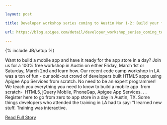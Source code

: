 ---
layout: post
title: Developer workshop series coming to Austin Mar 1-2: Build your first mobile app with HTML5 and a BaaS  
url: https://blog.apigee.com/detail/developer_workshop_series_coming_to_austin_mar_1_2_build_your_first_mobile_app_with_html5_and
---
{% include JB/setup %}
<p>  Want to build a mobile app and have it ready for the app store in a day?  Join us for a 100% free workshop in Austin on either Friday, March 1st or Saturday, March 2nd and learn how.  Our recent code camp workshop in LA was a ton of fun - our sold-out crowd of developers built HTML5 apps using Apigee App Services from scratch.  No need to be an expert programmer!  We teach you everything you need to know to build a mobile app  from scratch-  HTML5, jQuery Mobile, PhoneGap, Apigee App Services.  .  .  Register here to go from zero to app store in a day in Austin, TX.  Some things developers who attended the training in LA had to say:
 “I learned new stuff.  Training was interactive.<br />
<p><a href="https://blog.apigee.com/detail/developer_workshop_series_coming_to_austin_mar_1_2_build_your_first_mobile_app_with_html5_and">Read Full Story</a></p>
